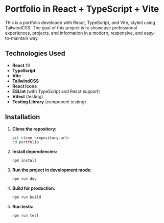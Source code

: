 # Portfolio in React + TypeScript + Vite

This is a portfolio developed with React, TypeScript, and Vite, styled using TailwindCSS. The goal of this project is to showcase professional experiences, projects, and information in a modern, responsive, and easy-to-maintain way.

## Technologies Used

- **React** 19
- **TypeScript**
- **Vite**
- **TailwindCSS**
- **React Icons**
- **ESLint** (with TypeScript and React support)
- **Vitest** (testing)
- **Testing Library** (component testing)

## Installation

1. **Clone the repository:**
   ```bash
   git clone <repository-url>
   cd portfolio
   ```

2. **Install dependencies:**
   ```bash
   npm install
   ```

3. **Run the project in development mode:**
   ```bash
   npm run dev
   ```

4. **Build for production:**
   ```bash
   npm run build
   ```

5. **Run tests:**
   ```bash
   npm run test
   ```
